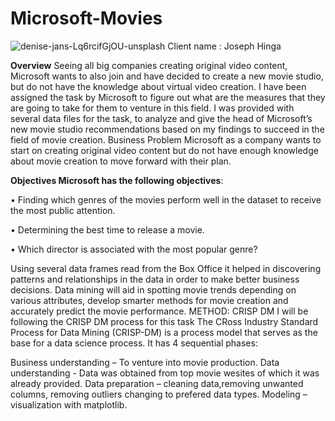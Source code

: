 # Microsoft-Movies
![denise-jans-Lq6rcifGjOU-unsplash](https://github.com/Hinga2000/MICROSOFT-MOVIES-/assets/162554817/37ac2bd8-5150-4cc0-b010-a10a9c996d30)
Client name : Joseph Hinga 


**Overview**
Seeing all big companies creating original video content, Microsoft wants to also join and have decided to create a new movie studio, but do not have the knowledge about virtual video creation. I have been assigned the task by Microsoft to figure out what are the measures that they are going to take for them to venture in this field. I was provided with several data files for the task, to analyze and give the head of Microsoft’s new movie studio recommendations based on my findings to succeed in the field of movie creation. Business Problem Microsoft as a company wants to start on creating original video content but do not have enough knowledge about movie creation to move forward with their plan. 

**Objectives Microsoft has the following objectives**:


• Finding which genres of the movies perform well in the dataset to receive the most public attention. 

• Determining the best time to release a movie. 

• Which director is associated with the most popular genre? 


Using several data frames read from the Box Office it helped in discovering patterns and relationships in the data in order to make better business decisions. Data mining will aid in spotting movie trends depending on various attributes, develop smarter methods for movie creation and accurately predict the movie performance. METHOD: CRISP DM I will be following the CRISP DM process for this task The CRoss Industry Standard Process for Data Mining (CRISP-DM) is a process model that serves as the base for a data science process. It has 4 sequential phases:

Business understanding – To venture into movie production.
Data understanding - Data was obtained from top movie wesites of which it was already provided.
Data preparation – cleaning data,removing unwanted columns, removing outliers changing to prefered data types.
Modeling – visualization with matplotlib.
